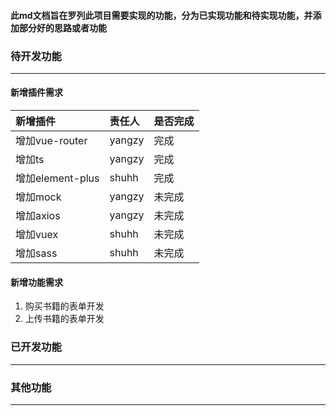 #### 此md文档旨在罗列此项目需要实现的功能，分为已实现功能和待实现功能，并添加部分好的思路或者功能

### 待开发功能
--------------------------------
#### 新增插件需求

|新增插件|责任人|是否完成
|:---|:---|:---|
|增加vue-router|yangzy|完成
|增加ts|yangzy|完成
|增加element-plus|shuhh|完成
|增加mock|yangzy|未完成
|增加axios|yangzy|未完成
|增加vuex|shuhh|未完成
|增加sass|shuhh|未完成

#### 新增功能需求
1. 购买书籍的表单开发
2. 上传书籍的表单开发

### 已开发功能
--------------------------------

### 其他功能
--------------------------------
